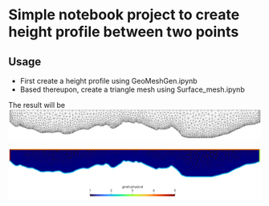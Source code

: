 # Simple notebook project to create height profile between two points

## Usage
- First create a height profile using GeoMeshGen.ipynb
- Based thereupon, create a triangle mesh using Surface_mesh.ipynb

The result will be
![Resulting example mesh](uploads/Mesh.PNG)

![Assigned gmsh pysical groups](uploads/Mesh_physical.PNG)
